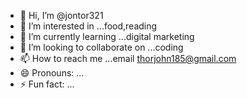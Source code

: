 - 👋 Hi, I’m @jontor321
- 👀 I’m interested in ...food,reading
- 🌱 I’m currently learning ...digital marketing
- 💞️ I’m looking to collaborate on ...coding
- 📫 How to reach me ...email thorjohn185@gmail.com
- 😄 Pronouns: ...
- ⚡ Fun fact: ...

<!---
jontor321/jontor321 is a ✨ special ✨ repository because its `README.md` (this file) appears on your GitHub profile.
You can click the Preview link to take a look at your changes.
--->
